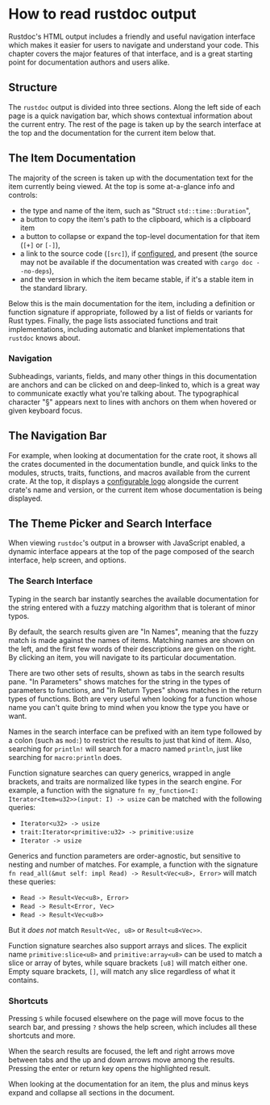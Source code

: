 # How to read rustdoc output

Rustdoc's HTML output includes a friendly and useful navigation interface which
makes it easier for users to navigate and understand your code.
This chapter covers the major features of that interface,
and is a great starting point for documentation authors and users alike.

## Structure

The `rustdoc` output is divided into three sections.
Along the left side of each page is a quick navigation bar,
which shows contextual information about the current entry.
The rest of the page is taken up by the search interface at the top
and the documentation for the current item below that.

## The Item Documentation

The majority of the screen is taken up with the documentation text for the item
currently being viewed.
At the top is some at-a-glance info and controls:

- the type and name of the item,
  such as "Struct `std::time::Duration`",
- a button to copy the item's path to the clipboard,
  which is a clipboard item
- a button to collapse or expand the top-level documentation for that item
  (`[+]` or `[-]`),
- a link to the source code (`[src]`),
  if [configured](write-documentation/the-doc-attribute.html#html_no_source),
  and present (the source may not be available if
  the documentation was created with `cargo doc --no-deps`),
- and the version in which the item became stable,
  if it's a stable item in the standard library.

Below this is the main documentation for the item,
including a definition or function signature if appropriate,
followed by a list of fields or variants for Rust types.
Finally, the page lists associated functions and trait implementations,
including automatic and blanket implementations that `rustdoc` knows about.

### Navigation

Subheadings, variants, fields, and many other things in this documentation
are anchors and can be clicked on and deep-linked to,
which is a great way to communicate exactly what you're talking about.
The typographical character "§" appears next to lines with anchors on them
when hovered or given keyboard focus.

## The Navigation Bar

For example, when looking at documentation for the crate root,
it shows all the crates documented in the documentation bundle,
and quick links to the modules, structs, traits, functions, and macros available
from the current crate.
At the top, it displays a [configurable logo](write-documentation/the-doc-attribute.html#html_logo_url)
alongside the current crate's name and version,
or the current item whose documentation is being displayed.

## The Theme Picker and Search Interface

When viewing `rustdoc`'s output in a browser with JavaScript enabled,
a dynamic interface appears at the top of the page composed of the search
interface, help screen, and options.

### The Search Interface

Typing in the search bar instantly searches the available documentation for
the string entered with a fuzzy matching algorithm that is tolerant of minor
typos.

By default, the search results given are "In Names",
meaning that the fuzzy match is made against the names of items.
Matching names are shown on the left, and the first few words of their
descriptions are given on the right.
By clicking an item, you will navigate to its particular documentation.

There are two other sets of results, shown as tabs in the search results pane.
"In Parameters" shows matches for the string in the types of parameters to
functions, and "In Return Types" shows matches in the return types of functions.
Both are very useful when looking for a function whose name you can't quite
bring to mind when you know the type you have or want.

Names in the search interface can be prefixed with an item type followed by a
colon (such as `mod:`) to restrict the results to just that kind of item. Also,
searching for `println!` will search for a macro named `println`, just like
searching for `macro:println` does.

Function signature searches can query generics, wrapped in angle brackets, and
traits are normalized like types in the search engine. For example, a function
with the signature `fn my_function<I: Iterator<Item=u32>>(input: I) -> usize`
can be matched with the following queries:

* `Iterator<u32> -> usize`
* `trait:Iterator<primitive:u32> -> primitive:usize`
* `Iterator -> usize`

Generics and function parameters are order-agnostic, but sensitive to nesting
and number of matches. For example, a function with the signature
`fn read_all(&mut self: impl Read) -> Result<Vec<u8>, Error>`
will match these queries:

* `Read -> Result<Vec<u8>, Error>`
* `Read -> Result<Error, Vec>`
* `Read -> Result<Vec<u8>>`

But it *does not* match `Result<Vec, u8>` or `Result<u8<Vec>>`.

Function signature searches also support arrays and slices. The explicit name
`primitive:slice<u8>` and `primitive:array<u8>` can be used to match a slice
or array of bytes, while square brackets `[u8]` will match either one. Empty
square brackets, `[]`, will match any slice regardless of what it contains.

### Shortcuts

Pressing `S` while focused elsewhere on the page will move focus to the
search bar, and pressing `?` shows the help screen,
which includes all these shortcuts and more.

When the search results are focused,
the left and right arrows move between tabs and the up and down arrows move
among the results.
Pressing the enter or return key opens the highlighted result.

When looking at the documentation for an item, the plus and minus keys expand
and collapse all sections in the document.
